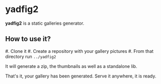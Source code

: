 # yadfig2

**yadfig2** is a static galleries generator.

## How to use it?

#. Clone it
#. Create a repository with your gallery pictures
#. From that directory run ``../yadfig2``

It will generate a zip, the thumbnails as well as a standalone lib.

That's it, your gallery has been generated. Serve it anywhere, it is ready.
